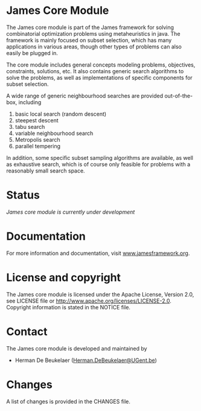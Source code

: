 James Core Module
=================

The James core module is part of the James framework for solving combinatorial optimization problems using metaheuristics in java. The framework is mainly focused on subset selection, which has many applications in various areas, though other types of problems can also easily be plugged in.

The core module includes general concepts modeling problems, objectives, constraints, solutions, etc. It also contains generic search algorithms to solve the problems, as well as implementations of specific components for subset selection.

A wide range of generic neighbourhood searches are provided out-of-the-box, including

1. basic local search (random descent)
2. steepest descent
3. tabu search
4. variable neighbourhood search
5. Metropolis search
6. parallel tempering

In addition, some specific subset sampling algorithms are available, as well as exhaustive search, which is of course only feasible for problems with a reasonably small search space.

Status
======

*James core module is currently under development*
  
Documentation
=============  

For more information and documentation, visit www.jamesframework.org.

License and copyright
=====================

The James core module is licensed under the Apache License, Version 2.0, see LICENSE file or http://www.apache.org/licenses/LICENSE-2.0. Copyright information is stated in the NOTICE file.

Contact
=======

The James core module is developed and maintained by

 - Herman De Beukelaer (Herman.DeBeukelaer@UGent.be)
 
Changes
=======

A list of changes is provided in the CHANGES file.